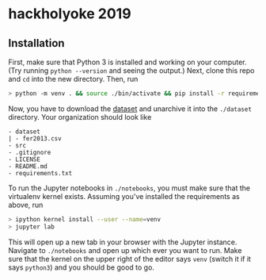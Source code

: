 # hackholyoke 2019

## Installation

First, make sure that Python 3 is installed and working on your computer.
(Try running `python --version` and seeing the output.)
Next, clone this repo and `cd` into the new directory. Then, run 

```sh
> python -m venv . && source ./bin/activate && pip install -r requirements.txt
```

Now, you have to download the [dataset](https://www.kaggle.com/c/challenges-in-representation-learning-facial-expression-recognition-challenge/data) and unarchive it into the `./dataset` directory.
Your organization should look like

```
- dataset
| - fer2013.csv
- src
- .gitignore
- LICENSE
- README.md
- requirements.txt
```

To run the Jupyter notebooks in `./notebooks`, you must make sure that the virtualenv kernel exists.
Assuming you've installed the requirements as above, run

```sh
> ipython kernel install --user --name=venv
> jupyter lab
```

This will open up a new tab in your browser with the Jupyter instance.
Navigate to `./notebooks` and open up which ever you want to run.
Make sure that the kernel on the upper right of the editor says `venv` (switch it if it says `python3`) and you should be good to go.